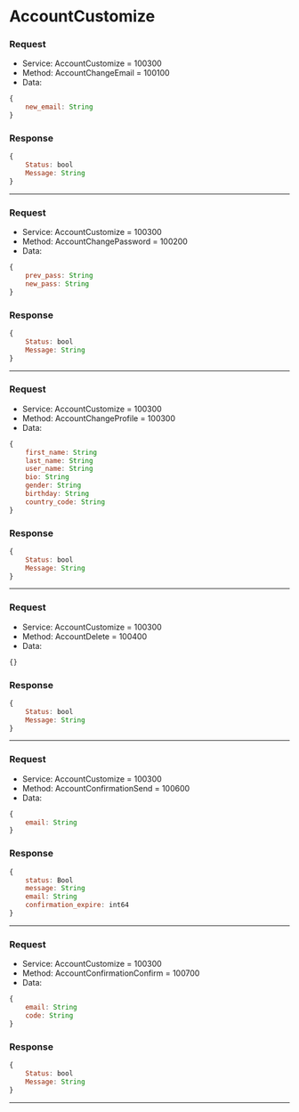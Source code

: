 # AccountCustomize

### Request
- Service: AccountCustomize = 100300
- Method: AccountChangeEmail = 100100
- Data:
```javascript
{
    new_email: String
}
```

### Response
```javascript
{
    Status: bool
    Message: String
}
```
------

### Request
- Service: AccountCustomize = 100300
- Method: AccountChangePassword = 100200
- Data:
```javascript
{
    prev_pass: String
    new_pass: String
}
```

### Response
```javascript
{
    Status: bool
    Message: String
}
```
------

### Request
- Service: AccountCustomize = 100300
- Method: AccountChangeProfile = 100300
- Data:
```javascript
{
    first_name: String
    last_name: String
    user_name: String
    bio: String
    gender: String
    birthday: String
    country_code: String
}
```

### Response
```javascript
{
    Status: bool
    Message: String
}
```
------

### Request
- Service: AccountCustomize = 100300
- Method: AccountDelete = 100400
- Data:
```javascript
{}
```

### Response
```javascript
{
    Status: bool
    Message: String
}
```
------

### Request
- Service: AccountCustomize = 100300
- Method: AccountConfirmationSend = 100600
- Data:
```javascript
{
    email: String
}
```

### Response
```javascript
{
    status: Bool
    message: String
    email: String
    confirmation_expire: int64
}
```
------

### Request
- Service: AccountCustomize = 100300
- Method: AccountConfirmationConfirm = 100700
- Data:
```javascript
{
    email: String
    code: String
}
```

### Response
```javascript
{
    Status: bool
    Message: String
}
```
------